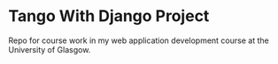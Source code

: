 # Tango With Django Project
Repo for course work in my web application development course at the University of Glasgow.
